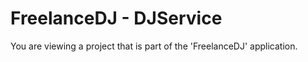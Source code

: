 # FreelanceDJ - DJService

You are viewing a project that is part of the 'FreelanceDJ' application. 
